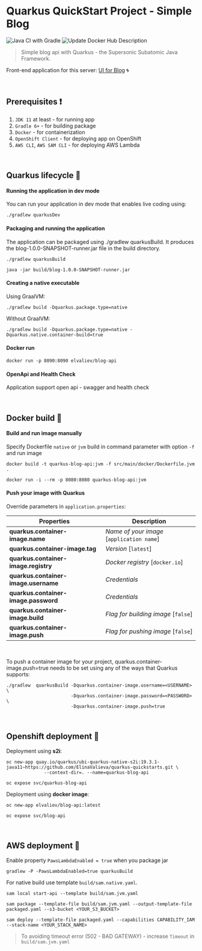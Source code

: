 # Quarkus QuickStart Project - Simple Blog 
![Java CI with Gradle](https://github.com/ElinaValieva/quarkus-blog-app/workflows/Java%20CI%20with%20Gradle/badge.svg?branch=master)
![Update Docker Hub Description](https://github.com/ElinaValieva/quarkus-quickstarts/workflows/Update%20Docker%20Hub%20Description/badge.svg)
> Simple blog api with Quarkus - the Supersonic Subatomic Java Framework. 
 
 Front-end application for this server: [UI for Blog](https://github.com/ElinaValieva/quarkus-quickstarts-blog-ui) :cyclone:

&nbsp;
## Prerequisites :heavy_exclamation_mark:
 1. `JDK 11` at least - for running app
 2. `Gradle 6+` - for building package
 3. `Docker` - for containerization
 4. `OpenShift Client` - for deploying app on OpenShift
 5. `AWS CLI`, `AWS SAM CLI` - for deploying AWS Lambda

&nbsp;
## Quarkus lifecycle :hammer:
#### Running the application in dev mode

You can run your application in dev mode that enables live coding using:

```
./gradlew quarkusDev
```

#### Packaging and running the application
The application can be packaged using ./gradlew quarkusBuild. It produces the blog-1.0.0-SNAPSHOT-runner.jar file in the build directory.
```
./gradlew quarkusBuild

java -jar build/blog-1.0.0-SNAPSHOT-runner.jar
```

#### Creating a native executable
Using GraalVM:
```
./gradlew build -Dquarkus.package.type=native
```
Without GraalVM:
```
./gradlew build -Dquarkus.package.type=native -Dquarkus.native.container-build=true
```
#### Docker run
```console
docker run -p 8090:8090 elvaliev/blog-api
```
#### OpenApi and Health Check
Application support open api - swagger and health check

&nbsp;
## Docker build :whale:
#### Build and run image manually
Specify Dockerfile `native` or `jvm` build in command parameter with option `-f` and run image
```console
docker build -t quarkus-blog-api:jvm -f src/main/docker/Dockerfile.jvm .

docker run -i --rm -p 8080:8080 quarkus-blog-api:jvm
```
#### Push your image with Quarkus
Override parameters in `application.properties`:

|Properties|Description|
|--|--|
|**quarkus.container-image.name**|*Name of your image* [`application name`]|
|**quarkus.container-image.tag**|*Version* [`latest`]|
|**quarkus.container-image.registry**| *Docker registry* [`docker.io`]|
|**quarkus.container-image.username**| *Credentials*|
|**quarkus.container-image.password**| *Credentials*|
|**quarkus.container-image.build**| *Flag for building image* [`false`]|
|**quarkus.container-image.push**| *Flag for pushing image* [`false`]|

&nbsp;

To push a container image for your project, quarkus.container-image.push=true needs to be set using any of the ways that Quarkus supports: 
```console
./gradlew  quarkusBuild -Dquarkus.container-image.username=<USERNAME> \
                        -Dquarkus.container-image.password=<PASSWORD> \
                        -Dquarkus.container-image.push=true
```

&nbsp;
## Openshift deployment :triangular_flag_on_post:
Deployment using **s2i**:
```console
oc new-app quay.io/quarkus/ubi-quarkus-native-s2i:19.3.1-java11~https://github.com/ElinaValieva/quarkus-quickstarts.git \
              --context-dir=. --name=quarkus-blog-api
              
oc expose svc/quarkus-blog-api
```
Deployment using **docker image**:
```console
oc new-app elvaliev/blog-api:latest

oc expose svc/blog-api
```


&nbsp;
## AWS deployment :triangular_flag_on_post:
Enable property `PawsLambdaEnabled = true` when you package jar
```console
gradlew -P -PawsLambdaEnabled=true quarkusBuild
```
For native build use template `build/sam.native.yaml`. 
```console
sam local start-api --template build/sam.jvm.yaml

sam package --template-file build/sam.jvm.yaml --output-template-file packaged.yaml --s3-bucket <YOUR_S3_BUCKET>

sam deploy --template-file packaged.yaml --capabilities CAPABILITY_IAM --stack-name <YOUR_STACK_NAME>
```

> To avoiding timeout error (502 - BAD GATEWAY) - increase `Timeout` in `build/sam.jvm.yaml`
